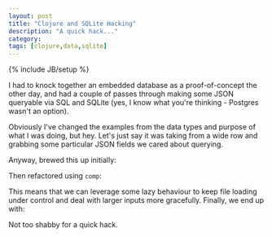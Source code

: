 ```yaml
---
layout: post
title: "Clojure and SQLite Hacking"
description: "A quick hack..."
category: 
tags: [clojure,data,sqlite]
---
```

{% include JB/setup %}

I had to knock together an embedded database as a proof-of-concept the other day, and had a couple of passes through making some JSON queryable via SQL and SQLite (yes, I know what you're thinking - Postgres wasn't an option).

Obviously I've changed the examples from the data types and purpose of what I was doing, but hey. Let's just say it was taking from a wide row and grabbing some particular JSON fields we cared about querying.

Anyway, brewed this up initially:

<script src="https://gist.github.com/the-frey/c465fdfaeb171d456dcead9e892a40f3.js"></script>

Then refactored using `comp`:

<script src="https://gist.github.com/the-frey/73f5a67fc5a2f6bac81dfc519168738b.js"></script>

This means that we can leverage some lazy behaviour to keep file loading under control and deal with larger inputs more gracefully. Finally, we end up with:

<script src="https://gist.github.com/the-frey/ec2344bbbf73446ed846e09ff7a09588.js"></script>

Not too shabby for a quick hack.
